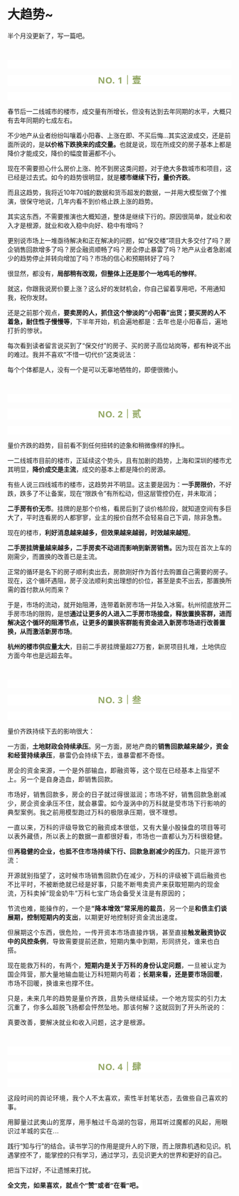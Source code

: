 # 大趋势~

<p style="visibility: visible;">半个月没更新了，写一篇吧。<br style="visibility: visible;"></p><p style="visibility: visible;"><br style="visibility: visible;"></p><p style="outline: 0px;font-family: system-ui, -apple-system, BlinkMacSystemFont, &quot;Helvetica Neue&quot;, &quot;PingFang SC&quot;, &quot;Hiragino Sans GB&quot;, &quot;Microsoft YaHei UI&quot;, &quot;Microsoft YaHei&quot;, Arial, sans-serif;letter-spacing: 0.544px;text-wrap: wrap;background-color: rgb(255, 255, 255);visibility: visible;"><br style="outline: 0px;visibility: visible;"></p><p style="outline: 0px;letter-spacing: 0.544px;text-wrap: wrap;color: rgb(34, 34, 34);font-family: -apple-system-font, system-ui, &quot;Helvetica Neue&quot;, &quot;PingFang SC&quot;, &quot;Hiragino Sans GB&quot;, &quot;Microsoft YaHei UI&quot;, &quot;Microsoft YaHei&quot;, Arial, sans-serif;background-color: rgb(255, 255, 255);text-align: center;visibility: visible;"><span style="outline: 0px;font-weight: bold;line-height: 25px;color: rgb(149, 169, 103);font-size: 20px;visibility: visible;">NO. 1｜壹</span></p><p style="outline: 0px;letter-spacing: 0.544px;text-wrap: wrap;color: rgb(34, 34, 34);font-family: -apple-system-font, system-ui, &quot;Helvetica Neue&quot;, &quot;PingFang SC&quot;, &quot;Hiragino Sans GB&quot;, &quot;Microsoft YaHei UI&quot;, &quot;Microsoft YaHei&quot;, Arial, sans-serif;background-color: rgb(255, 255, 255);text-align: center;visibility: visible;"><br style="outline: 0px;visibility: visible;"></p><p style="visibility: visible;">春节后一二线城市的楼市，成交量有所增长，但没有达到去年同期的水平，大概只有去年同期的七成左右。<br style="visibility: visible;"></p><p style="visibility: visible;">不少地产从业者纷纷叫嚷着小阳春、上涨在即、不买后悔...其实这波成交，还是前面所说的，是<strong style="visibility: visible;">以价格下跌换来的成交量。</strong>也就是说，现在所成交的房子基本上都是降价才能成交，降价的幅度普遍都不小。</p><p style="visibility: visible;">现在不需要担心什么房价上涨、抢不到房这类问题，对于绝大多数城市和项目，这已经是过去式。如今的趋势很明显，就是<strong style="visibility: visible;">楼市继续下行，量价齐跌</strong>。</p><p style="visibility: visible;">而且这趋势，我将近10年70城的数据和货币超发的数据，一并用大模型做了个推演，很保守地说，几年内看不到价格止跌上涨的趋势。<br style="visibility: visible;"></p><p style="visibility: visible;">其实这东西，不需要推演也大概知道，整体是继续下行的。原因很简单，就业和收入才是根源，就业和收入稳中向好、稳中有增吗？<br style="visibility: visible;"></p><p style="visibility: visible;">更别说市场上一堆亟待解决和正在解决的问题，如“保交楼”项目大多交付了吗？房企销售回款增多了吗？房企融资顺畅了吗？房企停止暴雷了吗？地产从业者急剧减少的趋势停止并转向增加了吗？市场的信心和预期转好了吗？<br style="visibility: visible;"></p><p style="visibility: visible;">很显然，都没有，<strong style="visibility: visible;">局部稍有改观，但整体上还是那个一地鸡毛的惨样</strong>。</p><p style="visibility: visible;">就这，你跟我说房价要上涨？这么好的发财机会，你自己留着享用吧，不用通知我，祝你发财。<br style="visibility: visible;"></p><p style="visibility: visible;">还是之前那个观点，<strong style="visibility: visible;">要卖房的人，抓住这个惨淡的“小阳春”出货；要买房的人不着急，耐住性子慢慢等</strong>，下半年开始，机会遍地都是：<span style="font-size: var(--articleFontsize); letter-spacing: 0.034em; visibility: visible;">去年</span><span style="font-size: var(--articleFontsize); letter-spacing: 0.034em; visibility: visible;">也是小阳春后，</span><span style="font-size: var(--articleFontsize); letter-spacing: 0.034em; visibility: visible;">遍地打折</span><span style="font-size: var(--articleFontsize); letter-spacing: 0.034em; visibility: visible;">的惨状。</span></p><p style="visibility: visible;">每次看到读者留言说买到了“保交付”的房子、买的房子高位站岗等，都有种说不出的难过。我并不喜欢“不惜一切代价”这类说法：</p><p style="visibility: visible;">每个个体都是人，没有一个是可以无辜地牺牲的，即便很微小。</p><p><br></p><p style="outline: 0px;font-family: system-ui, -apple-system, BlinkMacSystemFont, &quot;Helvetica Neue&quot;, &quot;PingFang SC&quot;, &quot;Hiragino Sans GB&quot;, &quot;Microsoft YaHei UI&quot;, &quot;Microsoft YaHei&quot;, Arial, sans-serif;letter-spacing: 0.544px;text-wrap: wrap;background-color: rgb(255, 255, 255);visibility: visible;"><br style="outline: 0px;visibility: visible;"></p><p style="outline: 0px;letter-spacing: 0.544px;text-wrap: wrap;color: rgb(34, 34, 34);font-family: -apple-system-font, system-ui, &quot;Helvetica Neue&quot;, &quot;PingFang SC&quot;, &quot;Hiragino Sans GB&quot;, &quot;Microsoft YaHei UI&quot;, &quot;Microsoft YaHei&quot;, Arial, sans-serif;background-color: rgb(255, 255, 255);text-align: center;visibility: visible;"><span style="outline: 0px;font-weight: bold;line-height: 25px;color: rgb(149, 169, 103);font-size: 20px;visibility: visible;">NO. 2｜贰</span></p><p style="outline: 0px;letter-spacing: 0.544px;text-wrap: wrap;color: rgb(34, 34, 34);font-family: -apple-system-font, system-ui, &quot;Helvetica Neue&quot;, &quot;PingFang SC&quot;, &quot;Hiragino Sans GB&quot;, &quot;Microsoft YaHei UI&quot;, &quot;Microsoft YaHei&quot;, Arial, sans-serif;background-color: rgb(255, 255, 255);text-align: center;visibility: visible;"><br style="outline: 0px;visibility: visible;"></p><p>量价齐跌的趋势，目前看不到任何扭转的迹象和稍微像样的挣扎。</p><p>一二线城市目前的楼市，正延续这个势头，且有加剧的趋势，上海和深圳的楼市尤其明显，<strong>降价成交是主流</strong>，成交的基本上都是降价的房源。</p><p>有些人说三四线城市的楼市，这趋势并不明显。这主要是因为：<strong>一手房限价</strong>，不好跌，跌多了不让备案，现在“限跌令”有所松动，但这层管控仍在，并未取消；</p><p><strong>二手房有价无市</strong>。挂牌的是那个价格，看房后到了谈价格阶段，就知道空间有多巨大了，平时连看房的人都寥寥，业主的报价自然不会轻易自己下调，除非急售。</p><p>现在的楼市，<strong>利好消息越来越多，但效果越来越弱，时效越来越短</strong>。<br></p><p><strong>二手房挂牌量越来越多，二手房卖不动进而影响到新房销售。</strong>因为现在首次上车的刚需少，而置换的改善已是主流。</p><p>正常的循环是名下的房子顺利卖出去，房款刚好作为首付去购置自己需要的房子。现在，这个循环遇阻，房子没法顺利卖出理想的价位，甚至是卖不出去，那置换所需的首付款从何而来？</p><p>于是，市场的流动，就开始阻滞，连带着新房市场一并坠入冰窖。杭州彻底放开二手房市场的限购，是想<strong>通过让更多的人进入二手房市场接盘，释放置换客群，进而解决这个循环的阻滞节点，让更多的置换客群能有资金进入新房市场进行改善置换，从而激活新房市场</strong>。<br></p><p><strong>杭州的楼市供应量太大</strong>，目前二手房挂牌量超27万套，新房项目扎堆，土地供应方面今年也是远超去年。</p><p><br></p><p style="text-wrap: wrap;outline: 0px;font-family: system-ui, -apple-system, BlinkMacSystemFont, &quot;Helvetica Neue&quot;, &quot;PingFang SC&quot;, &quot;Hiragino Sans GB&quot;, &quot;Microsoft YaHei UI&quot;, &quot;Microsoft YaHei&quot;, Arial, sans-serif;letter-spacing: 0.544px;background-color: rgb(255, 255, 255);visibility: visible;"><br style="outline: 0px;visibility: visible;"></p><p style="text-wrap: wrap;outline: 0px;letter-spacing: 0.544px;color: rgb(34, 34, 34);font-family: -apple-system-font, system-ui, &quot;Helvetica Neue&quot;, &quot;PingFang SC&quot;, &quot;Hiragino Sans GB&quot;, &quot;Microsoft YaHei UI&quot;, &quot;Microsoft YaHei&quot;, Arial, sans-serif;background-color: rgb(255, 255, 255);text-align: center;visibility: visible;"><span style="outline: 0px;font-weight: bold;line-height: 25px;color: rgb(149, 169, 103);font-size: 20px;visibility: visible;">NO. 3｜叁</span></p><p style="text-wrap: wrap;outline: 0px;letter-spacing: 0.544px;color: rgb(34, 34, 34);font-family: -apple-system-font, system-ui, &quot;Helvetica Neue&quot;, &quot;PingFang SC&quot;, &quot;Hiragino Sans GB&quot;, &quot;Microsoft YaHei UI&quot;, &quot;Microsoft YaHei&quot;, Arial, sans-serif;background-color: rgb(255, 255, 255);text-align: center;visibility: visible;"><br></p><p>量价齐跌持续下去的影响很大：</p><p>一方面，<strong>土地财政会持续承压</strong>。另一方面，<span style="font-size: var(--articleFontsize);letter-spacing: 0.034em;">房地产商的<strong>销售回款越来越少，资金和经营持续承压</strong>，暴雷仍会持续下去，谁暴雷都不奇怪。</span></p><p><span style="font-size: var(--articleFontsize);letter-spacing: 0.034em;">房企的资金来源，一个是外部输血，即融资等，这个现在已经基本上指望不上。另一个是自身造血，即销售回款。</span></p><p><span style="font-size: var(--articleFontsize);letter-spacing: 0.034em;">市场好，销售回款多，房企的日子就过得很滋润；市场不好，销售回款急剧减少，房企资金承压不住，就会暴雷。</span><span style="font-size: var(--articleFontsize);letter-spacing: 0.034em;">如今漩涡中的</span><span style="font-size: var(--articleFontsize);letter-spacing: 0.034em;">万科</span><span style="font-size: var(--articleFontsize);letter-spacing: 0.034em;">就</span><span style="font-size: var(--articleFontsize);letter-spacing: 0.034em;">是受市场下行影响</span><span style="font-size: var(--articleFontsize);letter-spacing: 0.034em;">的</span><span style="font-size: var(--articleFontsize);letter-spacing: 0.034em;">典型案例</span><span style="font-size: var(--articleFontsize);letter-spacing: 0.034em;">。</span><span style="font-size: var(--articleFontsize);letter-spacing: 0.034em;">我之前用模型跑过万科的极限承压期，很不理想。</span><span style="font-size: var(--articleFontsize);letter-spacing: 0.034em;"></span></p><p><span style="font-size: var(--articleFontsize);letter-spacing: 0.034em;">一直以来，万科的评级导致它的融资成本很低，又有大量小股操盘的项目等可以表外藏债，所以表上的数据一直都很好看，市场也一直都认为万科很稳健。</span></p><p><span style="font-size: var(--articleFontsize);letter-spacing: 0.034em;">但<strong>再稳健的企业，也抵不住市场持续下行、回款急剧减少的压力</strong>。只能开源节流：</span></p><p><span style="font-size: var(--articleFontsize);letter-spacing: 0.034em;">开源就别指望了，这时候市场销售回款仍在减少，万科的评级被下调后融资也不比平时，不被断绝就已经是好事，只能不断甩卖资产来获取短期内的现金流，万科卖掉“现金奶牛”万科七宝广场会备受关注是有原因的；</span></p><p><span style="font-size: var(--articleFontsize);letter-spacing: 0.034em;">节流也难，能操作的，一个是<strong>“降本增效”常采用的裁员</strong>，另一个是<strong>和债主们谈展期，控制短期内的支出</strong>，以期更好地控制好资金流出速度。</span></p><p><span style="font-size: var(--articleFontsize);letter-spacing: 0.034em;">但展期这个东西，很危险，一传开资本市场直接炸锅，甚至直接<strong>触发融资协议中的风控条例</strong>，导致需要提前还款，短期内集中到期，形同挤兑，谁来也白搭。<br></span></p><p><span style="font-size: var(--articleFontsize);letter-spacing: 0.034em;">现在能救万科的，有两个，<strong>短期内是关于万科的身份认定问题</strong>，一旦被认定为国企阵营，那大量地输血能让万科短期内苟着；<strong>长期来看，还是要市场回暖</strong>，市场不回暖，换谁来也撑不住。</span></p><p><span style="font-size: var(--articleFontsize);letter-spacing: 0.034em;">只是，</span><span style="font-size: var(--articleFontsize);letter-spacing: 0.034em;">未来几年的趋势是量价齐跌，且势头继续延续。一个地方现实的引力太沉重了，你多么超脱飞扬都会怦然坠地。</span><span style="font-size: var(--articleFontsize);letter-spacing: 0.034em;">那该何解？</span><span style="font-size: var(--articleFontsize);letter-spacing: 0.034em;">这就回到了开头</span><span style="font-size: var(--articleFontsize);letter-spacing: 0.034em;">所说的</span><span style="font-size: var(--articleFontsize);letter-spacing: 0.034em;">：</span></p><p><span style="font-size: var(--articleFontsize);letter-spacing: 0.034em;"></span><span style="font-size: var(--articleFontsize);letter-spacing: 0.034em;">真要改善，要解决就业和收入问题，这才是根源。</span></p><p><span style="font-size: var(--articleFontsize);letter-spacing: 0.034em;"><br></span></p><p style="text-wrap: wrap;outline: 0px;font-family: system-ui, -apple-system, BlinkMacSystemFont, &quot;Helvetica Neue&quot;, &quot;PingFang SC&quot;, &quot;Hiragino Sans GB&quot;, &quot;Microsoft YaHei UI&quot;, &quot;Microsoft YaHei&quot;, Arial, sans-serif;letter-spacing: 0.544px;background-color: rgb(255, 255, 255);visibility: visible;"><br style="outline: 0px;visibility: visible;"></p><p style="text-wrap: wrap;outline: 0px;letter-spacing: 0.544px;color: rgb(34, 34, 34);font-family: -apple-system-font, system-ui, &quot;Helvetica Neue&quot;, &quot;PingFang SC&quot;, &quot;Hiragino Sans GB&quot;, &quot;Microsoft YaHei UI&quot;, &quot;Microsoft YaHei&quot;, Arial, sans-serif;background-color: rgb(255, 255, 255);text-align: center;visibility: visible;"><span style="outline: 0px;font-weight: bold;line-height: 25px;color: rgb(149, 169, 103);font-size: 20px;visibility: visible;">NO. 4｜肆</span></p><p style="text-wrap: wrap;outline: 0px;letter-spacing: 0.544px;color: rgb(34, 34, 34);font-family: -apple-system-font, system-ui, &quot;Helvetica Neue&quot;, &quot;PingFang SC&quot;, &quot;Hiragino Sans GB&quot;, &quot;Microsoft YaHei UI&quot;, &quot;Microsoft YaHei&quot;, Arial, sans-serif;background-color: rgb(255, 255, 255);text-align: center;visibility: visible;"><br></p><p><span style="letter-spacing: 0.578px;font-size: var(--articleFontsize);">这段时间的舆论环境，我个人不太喜欢，索性半封笔状态，去做些自己喜欢的事。</span><br></p><p style="letter-spacing: 0.578px;text-wrap: wrap;">用脚量过武夷山的宽厚，用手触过千岛湖的包容，用耳听过魔都的风起，用眼识过羊城的实在...</p><p>践行“知与行”的结合。读书学习的作用是提升人的下限，而上限靠机遇和见识。机遇掌控不了，能掌控的只有学习，通过学习，去见识更大的世界和更好的自己。</p><p>把当下过好，不让遗憾来打扰。</p><p style="margin-bottom: 0px;"><strong style="outline: 0px;font-family: system-ui, -apple-system, BlinkMacSystemFont, &quot;Helvetica Neue&quot;, &quot;PingFang SC&quot;, &quot;Hiragino Sans GB&quot;, &quot;Microsoft YaHei UI&quot;, &quot;Microsoft YaHei&quot;, Arial, sans-serif;letter-spacing: 0.544px;text-wrap: wrap;background-color: rgb(255, 255, 255);color: rgb(34, 34, 34);font-size: 16px;"><span style="outline: 0px;font-size: 14px;">全文完，如果喜欢，就点个“赞”或者“在看”吧。</span></strong></p><p style="display: none;"><mp-style-type data-value="3"></mp-style-type></p>
